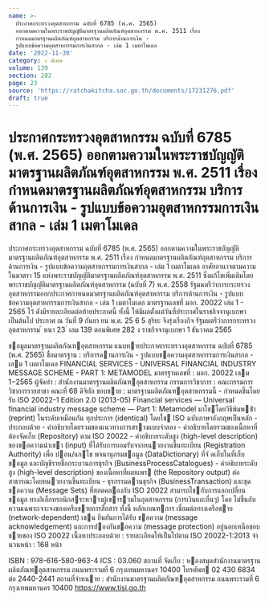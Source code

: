 ```yaml
---
name: >-
  ประกาศกระทรวงอุตสาหกรรม ฉบับที่ 6785 (พ.ศ. 2565)
  ออกตามความในพระราชบัญญัติมาตรฐานผลิตภัณฑ์อุตสาหกรรม พ.ศ. 2511 เรื่อง
  กำหนดมาตรฐานผลิตภัณฑ์อุตสาหกรรม บริการด้านการเงิน -
  รูปแบบข้อความอุตสาหกรรมการเงินสากล - เล่ม 1 เมตาโมเดล
date: '2022-11-30'
category: ง พิเศษ
volume: 139
section: 282
page: 23
source: 'https://ratchakitcha.soc.go.th/documents/17231276.pdf'
draft: true
---
```


# ประกาศกระทรวงอุตสาหกรรม ฉบับที่ 6785 (พ.ศ. 2565) ออกตามความในพระราชบัญญัติมาตรฐานผลิตภัณฑ์อุตสาหกรรม พ.ศ. 2511 เรื่อง กำหนดมาตรฐานผลิตภัณฑ์อุตสาหกรรม บริการด้านการเงิน - รูปแบบข้อความอุตสาหกรรมการเงินสากล - เล่ม 1 เมตาโมเดล

ประกาศกระทรวงอุตสาหกรรม ฉบับที่ 6785 (พ.ศ. 2565) ออกตามความในพระราชบัญญัติมาตรฐานผลิตภัณฑ์อุตสาหกรรม พ.ศ. 2511 เรื่อง กำหนดมาตรฐานผลิตภัณฑ์อุตสาหกรรม บริการด้านการเงิน - รูปแบบข้อความอุตสาหกรรมการเงินสากล - เล่ม 1 เมตาโมเดล อาศัยอานาจตามความในมาตรา 15 แห่งพระราชบัญญัติมาตรฐานผลิตภัณฑ์อุตสาหกรรม พ.ศ. 2511 ซึ่งแก้ไขเพิ่มเติมโดยพระราชบัญญัติมาตรฐานผลิตภัณฑ์อุตสาหกรรม (ฉบับที่ 7) พ.ศ. 2558 รัฐมนตรีว่าการกระทรวงอุตสาหกรรมออกประกาศกาหนดมาตรฐานผลิตภัณฑ์อุตสาหกรรม บริการด้านการเงิน - รูปแบบข้อความอุตสาหกรรมการเงินสากล - เล่ม 1 เมตาโมเดล มาตรฐานเลขที่ มอก. 20022 เล่ม 1 - 2565 ไว้ ดังมีรายละเอียดต่อท้ายประกาศนี้ ทั้งนี้ ให้มีผลตั้งแต่วันที่ประกาศในราชกิจจานุเบกษาเป็นต้นไป ประกาศ ณ วันที่ 9 กันยา ยน พ.ศ. 25 6 5 สุริยะ จึงรุ่งเรืองกิจ รัฐมนตรีว่าการกระทรวงอุตสาหกรรม ้ หนา 23 ่ เลม 139 ตอนพิเศษ 282 ง ราชกิจจานุเบกษา 1 ธันวาคม 2565

ขอมูลมาตรฐานผลิตภัณฑอุตสาหกรรม แนบทายประกาศกระทรวงอุตสาหกรรม ฉบับที่ 6785 (พ.ศ. 2565) ชื่อมาตรฐาน : บริการดานการเงิน - รูปแบบขอความอุตสาหกรรมการเงินสากล - เลม 1 เมตาโมเดล FINANCIAL SERVICES - UNIVERSAL FINANCIAL INDUSTRY MESSAGE SCHEME - PART 1: METAMODEL มาตรฐานเลขที่ : มอก. 20022 เลม 1−2565 ผู้จัดทํา : สํานักงานมาตรฐานผลิตภัณฑอุตสาหกรรม กรรมการวิชาการ : คณะกรรมการวิชาการรายสาขา คณะที่ 68 ดิจิทัล ขอบขาย : มาตรฐานผลิตภัณฑอุตสาหกรรมนี้ - กําหนดขึ้นโดยรับ ISO 20022-1 Edition 2.0 (2013-05) Financial services — Universal financial industry message scheme — Part 1: Metamodel มาใชโดยวิธีพิมพซ้ํา (reprint) ในระดับเหมือนกัน ทุกประการ (identical) โดยใช ISO ฉบับภาษาอังกฤษเป็นหลัก - ประกอบด้วย - คําอธิบายโดยรวมของแนวทางการสรางแบบจําลอง - คําอธิบายโดยรวมของเนื้อหาที่ต้องจัดเก็บ (Repository) ตาม ISO 20022 - คําอธิบายระดับสูง (high-level description) ของขอความนําเขา (input) ที่ได้รับการยอมรับจากหนวยงานขึ้นทะเบียน (Registration Authority) เพื่อ ปอน/แกไข พจนานุกรมขอมูล (DataDictionary) ที่จั ดเก็บในที่เก็บขอมูล และบัญชีรายชื่อกระบวนการธุรกิจ (BusinessProcessCatalogues) - คําอธิบายระดับสูง (high-level description) ของเนื้อหาที่เผยแพร (the Repository output) ต่อสาธารณะโดยหนวยงานขึ้นทะเบียน - ธุรกรรมดานธุรกิจ (BusinessTransaction) และชุดขอความ (Message Sets) ที่สอดคลองกับ ISO 20022 สามารถใชกับการแลกเปลี่ยนขอมูล ทางอิเล็กทรอนิกสระหวางผู้เขารวมในอุตสาหกรรม (การเงินและอื่นๆ) โดย ไม่ขึ้นกับความเฉพาะเจาะจงของเครือขายการสื่อสาร ทั้งนี้ หลักเกณฑการ เชื่อมต่อทางเครือขาย (network-dependent) เชน ยืนยันการได้รับ ขอความ (message acknowledgement) และการปองกันขอความ (message protection) อยู่นอกเหนือขอบขายของ ISO 20022 เนื้อหาประกอบด้วย : รายละเอียดให้เป็นไปตาม ISO 20022-1:2013 จํานวนหน้า : 168 หน้า

ISBN : 978-616-580-963-4 ICS : 03.060 สถานที่ จัดเก็บ : หองสมุดสํานักงานมาตรฐานผลิตภัณฑอุตสาหกรรม ถนนพระรามที่ 6 กรุงเทพมหานคร 10400 โทรศัพท 02 430 6834 ต่อ 2440-2441 สถานที่จําหนาย : สํานักงานมาตรฐานผลิตภัณฑอุตสาหกรรม ถนนพระรามที่ 6 กรุงเทพมหานคร 10400 https://www.tisi.go.th
